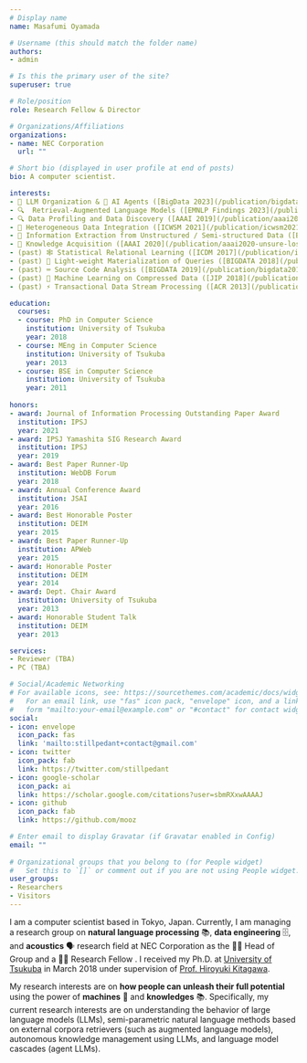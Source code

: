 ```yaml
---
# Display name
name: Masafumi Oyamada

# Username (this should match the folder name)
authors:
- admin

# Is this the primary user of the site?
superuser: true

# Role/position
role: Research Fellow & Director

# Organizations/Affiliations
organizations:
- name: NEC Corporation
  url: ""

# Short bio (displayed in user profile at end of posts)
bio: A computer scientist.

interests:
- 🏢 LLM Organization & 🤖 AI Agents ([BigData 2023](/publication/bigdata2023-llm-organization))
- 🔍  Retrieval-Augmented Language Models ([EMNLP Findings 2023](/publication/emnlpf2023-context-quality-fid))
- 🔍 Data Profiling and Data Discovery ([AAAI 2019](/publication/aaai2019-meimei), [ICDE 2021](/publication/icde2021-pexeso), [SIGIR 2022](/publication/dblp-conferencessigirym-22), [VLDB 2023](/publication/vldb23-deepjoin))
- 💽 Heterogeneous Data Integration ([ICWSM 2021](/publication/icwsm2021-uil), [SFDI 2021](/publication/sfdi2021-entity-matching-string-transformation), [PAKDD 2023](/publication/pakdd2023-qamatcher/), [eCom 2023](/publication/ecom2023-atp/))
- 📰 Information Extraction from Unstructured / Semi-structured Data ([BIGDATA 2019](/publication/bigdata2019-script-analysis), [EMNLP 2021](/publication/emnlp2021-taxonomy-enrichment))
- 🧠 Knowledge Acquisition ([AAAI 2020](/publication/aaai2020-unsure-loss), [PAKDD 2021](/publication/pakdd2021-prototype))
- (past) 🕸 Statistical Relational Learning ([ICDM 2017](/publication/icdm2017-relational-mixture-of-experts), [PAKDD 2017](/publication/pakdd2017-topic-bi-clustering))
- (past) 💽 Light-weight Materialization of Queries ([BIGDATA 2018](/publication/bigdata2018-apa-tree))
- (past) ⌨ Source Code Analysis ([BIGDATA 2019](/publication/bigdata2019-script-analysis))
- (past) 🤖 Machine Learning on Compressed Data ([JIP 2018](/publication/jip2018-compressed-machine-learning), [APWEB 2014](/publication/apweb2014-moarle))
- (past) ⚡ Transactional Data Stream Processing ([ACR 2013](/publication/acr2013-transactional-stream), [SAC 2013](/publication/sac2013-transactional-stream))

education:
  courses:
  - course: PhD in Computer Science
    institution: University of Tsukuba
    year: 2018
  - course: MEng in Computer Science
    institution: University of Tsukuba
    year: 2013
  - course: BSE in Computer Science
    institution: University of Tsukuba
    year: 2011
  
honors:
- award: Journal of Information Processing Outstanding Paper Award
  institution: IPSJ
  year: 2021
- award: IPSJ Yamashita SIG Research Award
  institution: IPSJ
  year: 2019
- award: Best Paper Runner-Up
  institution: WebDB Forum
  year: 2018
- award: Annual Conference Award 
  institution: JSAI
  year: 2016
- award: Best Honorable Poster 
  institution: DEIM
  year: 2015
- award: Best Paper Runner-Up
  institution: APWeb
  year: 2015
- award: Honorable Poster 
  institution: DEIM
  year: 2014
- award: Dept. Chair Award
  institution: University of Tsukuba
  year: 2013
- award: Honorable Student Talk 
  institution: DEIM
  year: 2013

services:
- Reviewer (TBA)
- PC (TBA)

# Social/Academic Networking
# For available icons, see: https://sourcethemes.com/academic/docs/widgets/#icons
#   For an email link, use "fas" icon pack, "envelope" icon, and a link in the
#   form "mailto:your-email@example.com" or "#contact" for contact widget.
social:
- icon: envelope
  icon_pack: fas
  link: 'mailto:stillpedant+contact@gmail.com'
- icon: twitter
  icon_pack: fab
  link: https://twitter.com/stillpedant
- icon: google-scholar
  icon_pack: ai
  link: https://scholar.google.com/citations?user=sbmRXxwAAAAJ
- icon: github
  icon_pack: fab
  link: https://github.com/mooz

# Enter email to display Gravatar (if Gravatar enabled in Config)
email: ""
  
# Organizational groups that you belong to (for People widget)
#   Set this to `[]` or comment out if you are not using People widget.  
user_groups:
- Researchers
- Visitors
---
```


I am a computer scientist based in Tokyo, Japan. Currently, I am managing a
research group on **natural language processing** 📚, **data engineering** 🗄️,
and **acoustics** 🗣️ research field at NEC Corporation as the 🧑‍💼 Head of Group 
and a 🧑‍🔬 Research Fellow . I received my Ph.D. at [University of
Tsukuba](https://www.tsukuba.ac.jp/en/) in March 2018 under supervision of
[Prof. Hiroyuki Kitagawa](http://www.kde.cs.tsukuba.ac.jp/~kitagawa/index.html).

My research interests are on **how people can unleash their full potential**
using the power of **machines** 🤖 and **knowledges** 📚. Specifically, my
current research interests are on understanding the behavior of large language
models (LLMs), semi-parametric natural language methods based on external
corpora retrievers (such as augmented language models), autonomous knowledge
management using LLMs, and language model cascades (agent LLMs).
